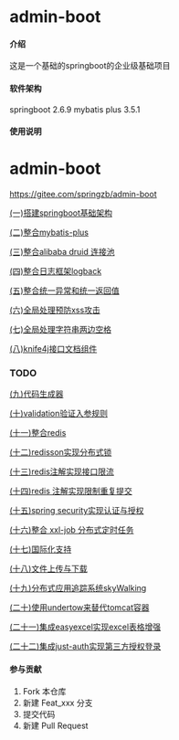 # admin-boot

#### 介绍
这是一个基础的springboot的企业级基础项目

#### 软件架构
springboot 2.6.9
mybatis plus 3.5.1

#### 使用说明

# admin-boot

<https://gitee.com/springzb/admin-boot>

[(一)搭建springboot基础架构](/doc/md/(一)搭建springboot基础架构.md "(一)搭建springboot基础架构")

[(二)整合mybatis-plus](/doc/md/(二)整合mybatis-plus.md "(二)整合mybatis-plus")

[(三)整合alibaba druid 连接池](</doc/md/(三)整合alibaba druid 连接池.md>"(三)整合alibaba druid 连接池")

[(四)整合日志框架logback](/doc/md/(四)整合日志框架logback.md "(四)整合日志框架logback")

[(五)整合统一异常和统一返回值](/doc/md/(五)整合统一异常和统一返回值.md "(五)整合统一异常和统一返回值")

[(六)全局处理预防xss攻击](/doc/md/(六)全局处理预防xss攻击.md "(六)全局处理预防xss攻击")

[(七)全局处理字符串两边空格](/doc/md/(七)全局处理字符串两边空格.md "(七)全局处理字符串两边空格")

[(八)knife4j接口文档组件](/doc/md/(八)knife4j接口文档组件.md "(八)knife4j接口文档组件")

### TODO

[(九)代码生成器](/doc/md/(九)代码生成器.md "(九)代码生成器")

[(十)validation验证入参规则](/doc/md/(十)validation验证入参规则.md "(十)validation验证入参规则")

[(十一)整合redis](\(十\)整合redis/\(十\)整合redis.md "(十)整合redis")

[(十二)redisson实现分布式锁](\(十一\)redisson实现分布式锁/\(十一\)redisson实现分布式锁.md "(十一)redisson实现分布式锁")

[(十三)redis注解实现接口限流](\(十二\)redis注解实现接口限流/\(十二\)redis注解实现接口限流.md "(十二)redis注解实现接口限流")

[(十四)redis 注解实现限制重复提交](<(十三)redis 注解实现限制重复提交/(十三)redis 注解实现限制重复提交.md> "(十三)redis 注解实现限制重复提交")

[(十五)spring security实现认证与授权](<(十四)spring security实现认证与授权/(十四)spring security实现认证与授权.md> "(十四)spring security实现认证与授权")

[(十六)整合 xxl-job 分布式定时任务](<(十五)整合 xxl-job 分布式定时任务/(十五)整合 xxl-job 分布式定时任务.md> "(十五)整合 xxl-job 分布式定时任务")

[(十七)国际化支持](\(十六\)国际化支持/\(十六\)国际化支持.md "(十六)国际化支持")

[(十八)文件上传与下载](\(十七\)文件上传与下载/\(十七\)文件上传与下载.md "(十七)文件上传与下载")

[(十九)分布式应用追踪系统skyWalking](\(十九\)分布式应用追踪系统skyWalking/\(十九\)分布式应用追踪系统skyWalking.md "(十九)分布式应用追踪系统skyWalking")

[(二十)使用undertow来替代tomcat容器](\(二十\)使用undertow来替代tomcat容器/\(二十\)使用undertow来替代tomcat容器.md "(二十)使用undertow来替代tomcat容器")

[(二十一)集成easyexcel实现excel表格增强](\(二十一\)集成easyexcel实现excel表格增强/\(二十一\)集成easyexcel实现excel表格增强.md "(二十一)集成easyexcel实现excel表格增强")

[(二十二)集成just-auth实现第三方授权登录](\(二十二\)集成just-auth实现第三方授权登录/\(二十二\)集成just-auth实现第三方授权登录.md "(二十二)集成just-auth实现第三方授权登录")


#### 参与贡献

1.  Fork 本仓库
2.  新建 Feat_xxx 分支
3.  提交代码
4.  新建 Pull Request

